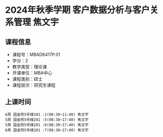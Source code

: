 # 2024年秋季学期 客户数据分析与客户关系管理 焦文宇






## 课程信息

- 课程号：MBAD6417P.01
- 学分：2
- 教学类型：理论课
- 开课单位：MBA中心
- 课程类别：硕士
- 课程层次：研究生课程

## 上课时间

```
6周 国金院5号楼201 :1(08:30~11:40) 焦文宇
5周 国金院5号楼201 :5(08:30~17:40) 焦文宇
5周 国金院5号楼201 :6(08:30~17:40) 焦文宇
6周 国金院5号楼201 :7(08:30~17:40) 焦文宇
```

